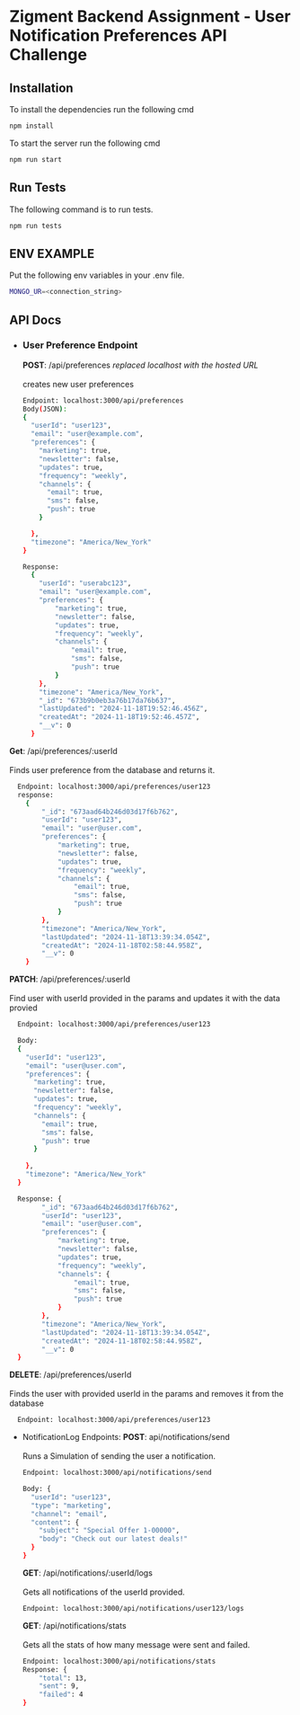 # Zigment Backend Assignment - User Notification Preferences API Challenge 

## Installation 
To install the dependencies run the following cmd 
```sh
npm install
```

To start the server run the following cmd 
```sh
npm run start
```

## Run Tests
The following command is to run tests. 
```sh
npm run tests
```

## ENV EXAMPLE 
Put the following env variables in your .env file.
```sh
MONGO_UR=<connection_string>
```

## API Docs
  - ### User Preference Endpoint

    **POST**: /api/preferences <i>replaced localhost with the hosted URL</i>
    </br></br>creates new user preferences

    ```sh
    Endpoint: localhost:3000/api/preferences
    Body(JSON):
    {
      "userId": "user123",
      "email": "user@example.com",
      "preferences": {
        "marketing": true,
        "newsletter": false,
        "updates": true,
        "frequency": "weekly",
        "channels": {
          "email": true,
          "sms": false,
          "push": true
        }
    
      },
      "timezone": "America/New_York"
    }

    Response:
      {
        "userId": "userabc123",
        "email": "user@example.com",
        "preferences": {
            "marketing": true,
            "newsletter": false,
            "updates": true,
            "frequency": "weekly",
            "channels": {
                "email": true,
                "sms": false,
                "push": true
            }
        },
        "timezone": "America/New_York",
        "_id": "673b9b0eb3a76b17da76b637",
        "lastUpdated": "2024-11-18T19:52:46.456Z",
        "createdAt": "2024-11-18T19:52:46.457Z",
        "__v": 0
      }
    ```
    

  **Get**: /api/preferences/:userId
  </br></br> Finds user preference from the database and returns it. 

  ```sh
    Endpoint: localhost:3000/api/preferences/user123
    response:
      {
          "_id": "673aad64b246d03d17f6b762",
          "userId": "user123",
          "email": "user@user.com",
          "preferences": {
              "marketing": true,
              "newsletter": false,
              "updates": true,
              "frequency": "weekly",
              "channels": {
                  "email": true,
                  "sms": false,
                  "push": true
              }
          },
          "timezone": "America/New_York",
          "lastUpdated": "2024-11-18T13:39:34.054Z",
          "createdAt": "2024-11-18T02:58:44.958Z",
          "__v": 0
      }
  ```

  **PATCH**: /api/preferences/:userId
  </br></br> Find user with userId provided in the params and updates it with the data provied

  ```sh
    Endpoint: localhost:3000/api/preferences/user123

    Body:
    {
      "userId": "user123",
      "email": "user@user.com",
      "preferences": {
        "marketing": true,
        "newsletter": false,
        "updates": true,
        "frequency": "weekly",
        "channels": {
          "email": true,
          "sms": false,
          "push": true
        }
    
      },
      "timezone": "America/New_York"
    }

    Response: {
          "_id": "673aad64b246d03d17f6b762",
          "userId": "user123",
          "email": "user@user.com",
          "preferences": {
              "marketing": true,
              "newsletter": false,
              "updates": true,
              "frequency": "weekly",
              "channels": {
                  "email": true,
                  "sms": false,
                  "push": true
              }
          },
          "timezone": "America/New_York",
          "lastUpdated": "2024-11-18T13:39:34.054Z",
          "createdAt": "2024-11-18T02:58:44.958Z",
          "__v": 0
    }
  ```

  **DELETE**: /api/preferences/userId
  </br></br> Finds the user with provided userId in the params and removes it from the database

  ```sh
    Endpoint: localhost:3000/api/preferences/user123
  ```

- NotificationLog Endpoints:
    **POST**: api/notifications/send
    </br></br> Runs a Simulation of sending the user a notification.

    ```sh
    Endpoint: localhost:3000/api/notifications/send

    Body: {
      "userId": "user123",
      "type": "marketing",
      "channel": "email",
      "content": {
        "subject": "Special Offer 1-00000",
        "body": "Check out our latest deals!"
      }
    }
    ```

    **GET**: /api/notifications/:userId/logs
    </br></br> Gets all notifications of the userId provided.

    ```sh
    Endpoint: localhost:3000/api/notifications/user123/logs
    ```

    **GET**: /api/notifications/stats
    </br></br> Gets all the stats of how many message were sent and failed.
    ```sh
    Endpoint: localhost:3000/api/notifications/stats
    Response: {
        "total": 13,
        "sent": 9,
        "failed": 4
    }
    ```
  
  

